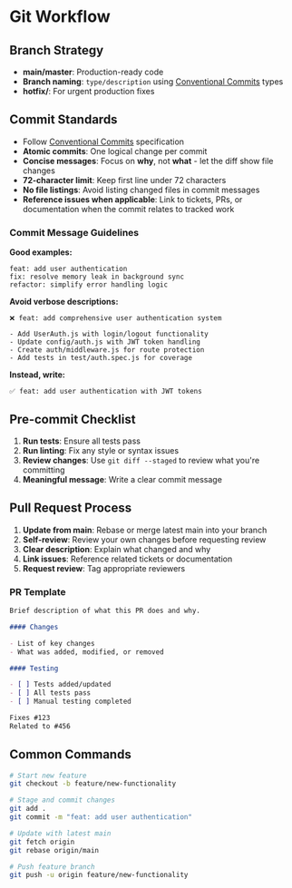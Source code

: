 # Git Workflow

## Branch Strategy

- **main/master**: Production-ready code
- **Branch naming**: `type/description` using [Conventional Commits](https://www.conventionalcommits.org/) types
- **hotfix/**: For urgent production fixes

## Commit Standards

- Follow [Conventional Commits](https://www.conventionalcommits.org/) specification
- **Atomic commits**: One logical change per commit
- **Concise messages**: Focus on **why**, not **what** - let the diff show file changes
- **72-character limit**: Keep first line under 72 characters
- **No file listings**: Avoid listing changed files in commit messages
- **Reference issues when applicable**: Link to tickets, PRs, or documentation when the commit relates to tracked work

### Commit Message Guidelines

**Good examples:**
```
feat: add user authentication
fix: resolve memory leak in background sync
refactor: simplify error handling logic
```

**Avoid verbose descriptions:**
```
❌ feat: add comprehensive user authentication system

- Add UserAuth.js with login/logout functionality  
- Update config/auth.js with JWT token handling
- Create auth/middleware.js for route protection
- Add tests in test/auth.spec.js for coverage
```

**Instead, write:**
```
✅ feat: add user authentication with JWT tokens
```

## Pre-commit Checklist

1. **Run tests**: Ensure all tests pass
2. **Run linting**: Fix any style or syntax issues
3. **Review changes**: Use `git diff --staged` to review what you're committing
4. **Meaningful message**: Write a clear commit message

## Pull Request Process

1. **Update from main**: Rebase or merge latest main into your branch
2. **Self-review**: Review your own changes before requesting review
3. **Clear description**: Explain what changed and why
4. **Link issues**: Reference related tickets or documentation
5. **Request review**: Tag appropriate reviewers

### PR Template

```markdown
Brief description of what this PR does and why.

#### Changes

- List of key changes
- What was added, modified, or removed

#### Testing

- [ ] Tests added/updated
- [ ] All tests pass
- [ ] Manual testing completed

Fixes #123
Related to #456
```

## Common Commands

```bash
# Start new feature
git checkout -b feature/new-functionality

# Stage and commit changes
git add .
git commit -m "feat: add user authentication"

# Update with latest main
git fetch origin
git rebase origin/main

# Push feature branch
git push -u origin feature/new-functionality
```
